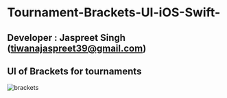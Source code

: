 # Tournament-Brackets-UI-iOS-Swift-
## Developer : Jaspreet Singh (tiwanajaspreet39@gmail.com)
## UI of Brackets for tournaments 
![brackets](https://user-images.githubusercontent.com/40492377/41776179-5c0c255a-7644-11e8-8dce-b554c479d7b0.png)
